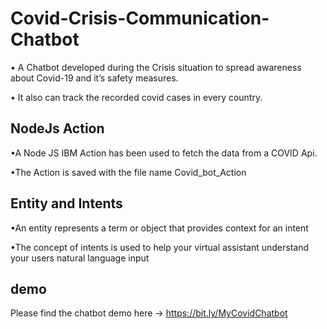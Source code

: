 # Covid-Crisis-Communication-Chatbot

• A Chatbot developed during the Crisis situation to spread awareness about Covid-19 and it’s safety measures. 

• It also can track the recorded covid cases in every country. 

## NodeJs Action 
•A Node JS IBM Action has been used to fetch the data from a COVID Api. 

•The Action is saved with the file name Covid_bot_Action  

## Entity and Intents 
•An entity represents a term or object that provides context for an intent 

•The concept of intents is used to help your virtual assistant understand your users natural language input

## demo

Please find the chatbot demo here -> https://bit.ly/MyCovidChatbot
